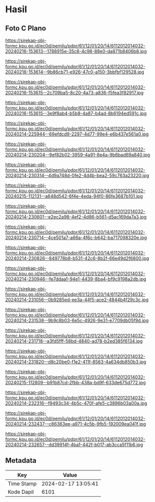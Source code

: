 # Hasil

## Foto C Plano

https://sirekap-obj-formc.kpu.go.id/ec0d/pemilu/pdpr/61/12/01/20/14/6112012014032-20240216-153613--1788915e-35c8-4c98-88e0-da871b8406b8.jpg

https://sirekap-obj-formc.kpu.go.id/ec0d/pemilu/pdpr/61/12/01/20/14/6112012014032-20240216-153614--9b86cb71-e926-47c0-a150-3bbfbf129528.jpg

https://sirekap-obj-formc.kpu.go.id/ec0d/pemilu/pdpr/61/12/01/20/14/6112012014032-20240216-153615--2c709ba5-8c20-4a73-a836-f5fea3f82917.jpg

https://sirekap-obj-formc.kpu.go.id/ec0d/pemilu/pdpr/61/12/01/20/14/6112012014032-20240216-153615--3e9f8ab4-b5b8-4a87-b4ad-8b6194ed591c.jpg

https://sirekap-obj-formc.kpu.go.id/ec0d/pemilu/pdpr/61/12/01/20/14/6112012014032-20240214-225944--69efdcd9-2297-4d77-99e4-e6b437e561a0.jpg

https://sirekap-obj-formc.kpu.go.id/ec0d/pemilu/pdpr/61/12/01/20/14/6112012014032-20240214-230204--9ef82b02-3959-4a91-8e4a-9b6bad69a840.jpg

https://sirekap-obj-formc.kpu.go.id/ec0d/pemilu/pdpr/61/12/01/20/14/6112012014032-20240214-230314--4d9a748d-0fe2-4d4b-bea2-59c763a23220.jpg

https://sirekap-obj-formc.kpu.go.id/ec0d/pemilu/pdpr/61/12/01/20/14/6112012014032-20240215-112131--a648d542-6f4e-4eda-94f0-86fe3687b101.jpg

https://sirekap-obj-formc.kpu.go.id/ec0d/pemilu/pdpr/61/12/01/20/14/6112012014032-20240214-230601--e2ec2a98-4ef2-4d86-b561-d5ac169da7a3.jpg

https://sirekap-obj-formc.kpu.go.id/ec0d/pemilu/pdpr/61/12/01/20/14/6112012014032-20240214-230714--4ce501a7-a66a-4f6c-b642-ba717098320e.jpg

https://sirekap-obj-formc.kpu.go.id/ec0d/pemilu/pdpr/61/12/01/20/14/6112012014032-20240214-230826--849778b8-b531-42c6-8b2f-66e49d2f6800.jpg

https://sirekap-obj-formc.kpu.go.id/ec0d/pemilu/pdpr/61/12/01/20/14/6112012014032-20240214-230946--fe7ddaa1-94e1-4439-8ba4-bf9c9198a2db.jpg

https://sirekap-obj-formc.kpu.go.id/ec0d/pemilu/pdpr/61/12/01/20/14/6112012014032-20240214-231056--0b9285ed-ee3a-44f5-ace2-4844b4f29c3c.jpg

https://sirekap-obj-formc.kpu.go.id/ec0d/pemilu/pdpr/61/12/01/20/14/6112012014032-20240214-231538--9b9c8b03-6e5c-4926-9e31-e7709db05f9d.jpg

https://sirekap-obj-formc.kpu.go.id/ec0d/pemilu/pdpr/61/12/01/20/14/6112012014032-20240214-231718--a3fd5fff-58bd-4840-ad78-b2ed385f6134.jpg

https://sirekap-obj-formc.kpu.go.id/ec0d/pemilu/pdpr/61/12/01/20/14/6112012014032-20240214-231820--d8c20be0-f1e2-411f-8563-4a634db850b3.jpg

https://sirekap-obj-formc.kpu.go.id/ec0d/pemilu/pdpr/61/12/01/20/14/6112012014032-20240215-112809--b91b87cd-2fbb-438a-bd9f-633de675d772.jpg

https://sirekap-obj-formc.kpu.go.id/ec0d/pemilu/pdpr/61/12/01/20/14/6112012014032-20240214-232316--f9493c34-4b5c-470f-afe5-c3896b03a00a.jpg

https://sirekap-obj-formc.kpu.go.id/ec0d/pemilu/pdpr/61/12/01/20/14/6112012014032-20240214-232437--c86363ee-a971-4c5b-9fb5-192009ea041f.jpg

https://sirekap-obj-formc.kpu.go.id/ec0d/pemilu/pdpr/61/12/01/20/14/6112012014032-20240214-232657--dd39914f-4ba1-442f-b017-ab3cca5f11b6.jpg


## Metadata

| Key        | Value               |
| ---------- | ------------------- |
| Time Stamp | 2024-02-17 13:05:41 |
| Kode Dapil | 6101                |



